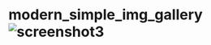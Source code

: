 # modern_simple_img_gallery![screenshot3](https://user-images.githubusercontent.com/96513716/191281713-82341319-d32d-49a7-ab19-61017274f1eb.png)
